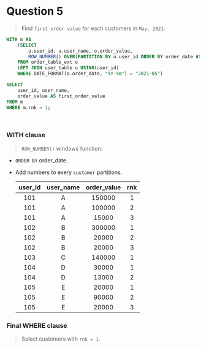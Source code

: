 # Question 5

> Find `first order value` for each customers in `May, 2021`.

```sql
WITH m AS
	(SELECT
		u.user_id, u.user_name, o.order_value,
		ROW_NUMBER() OVER(PARTITION BY u.user_id ORDER BY order_date ASC) as rnk
	FROM order_table_ext o
	LEFT JOIN user_table u USING(user_id)
	WHERE DATE_FORMAT(o.order_date, "%Y-%m") = "2021-05")

SELECT
	user_id, user_name,
    order_value AS first_order_value
FROM m
WHERE m.rnk = 1;
```
<br>

### WITH clause
> `ROW_NUMBER()` windows function:
* `ORDER BY` order_date.
* Add numbers to every `customer` partitions.

	| user_id | user_name | order_value | rnk |
	| :---: | :---: | :---: | :---: | 
	| 101 | A | 150000 | 1 |
	| 101 | A | 100000 | 2 |
	| 101 | A | 15000 | 3 |
	| 102 | B | 300000 | 1 |
	| 102 | B | 20000 | 2 |
	| 102 | B | 20000 | 3 |
	| 103 | C | 140000 | 1 |
	| 104 | D | 30000 | 1 |
	| 104 | D | 13000 | 2 |
	| 105 | E | 20000 | 1 |
	| 105 | E | 90000 | 2 |
	| 105 | E | 20000 | 3 |	

### Final WHERE clause
> Select customers with `rnk = 1`.
